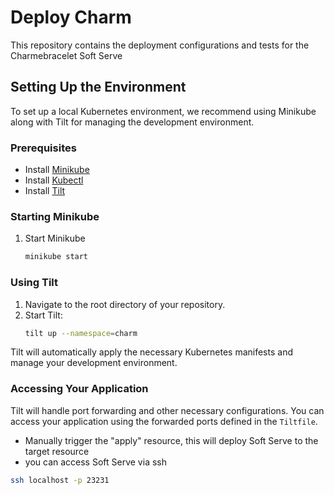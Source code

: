 # Deploy Charm

This repository contains the deployment configurations and tests for the Charmebracelet Soft Serve

## Setting Up the Environment

To set up a local Kubernetes environment, we recommend using Minikube along with Tilt for managing the development environment.

### Prerequisites

- Install [Minikube](https://minikube.sigs.k8s.io/docs/start/)
- Install [Kubectl](https://kubernetes.io/docs/tasks/tools/)
- Install [Tilt](https://docs.tilt.dev/install.html)

### Starting Minikube

1. Start Minikube
    ```bash
    minikube start
    ```

### Using Tilt

1. Navigate to the root directory of your repository.
2. Start Tilt:
    ```bash
    tilt up --namespace=charm
    ```

Tilt will automatically apply the necessary Kubernetes manifests and manage your development environment.

### Accessing Your Application

Tilt will handle port forwarding and other necessary configurations. You can access your application using the forwarded ports defined in the `Tiltfile`.

- Manually trigger the "apply" resource, this will deploy Soft Serve to the target resource
- you can access Soft Serve via ssh
```bash
ssh localhost -p 23231

```

